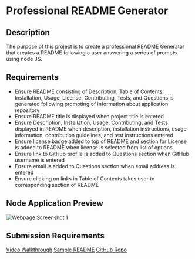 # Professional README Generator

## Description
The purpose of this project is to create a professional README Generator that creates a README following a user answering a series of prompts using node JS.

## Requirements
- Ensure README consisting of Description, Table of Contents, Installation, Usage, License, Contributing, Tests, and Questions is generated following prompting of information about application repository
- Ensure README title is displayed when project title is entered
- Ensure Description, Installation, Usage, Contributing, and Tests displayed in README when description, installation instructions, usage information, contribution guidelines, and test instructions entered
- Ensure license badge added to top of README and section for License is added to README when license is selected from list of options
- Ensure link to GitHub profile is added to Questions section when GitHub username is entered
- Ensure email is added to Questions section when email address is entered
- Ensure clicking on links in Table of Contents takes user to corresponding section of README

## Node Application Preview
![Webpage Screenshot 1](assets/images/weather-application-1.png)

## Submission Requirements
[Video Walkthrough](https://ajayshans.github.io/weather-dashboard-app/)
[Sample README](https://github.com/ajayshans/README-generator/blob/main/sample/README-sample.md/)
[GitHub Repo](https://github.com/ajayshans/README-generator/)